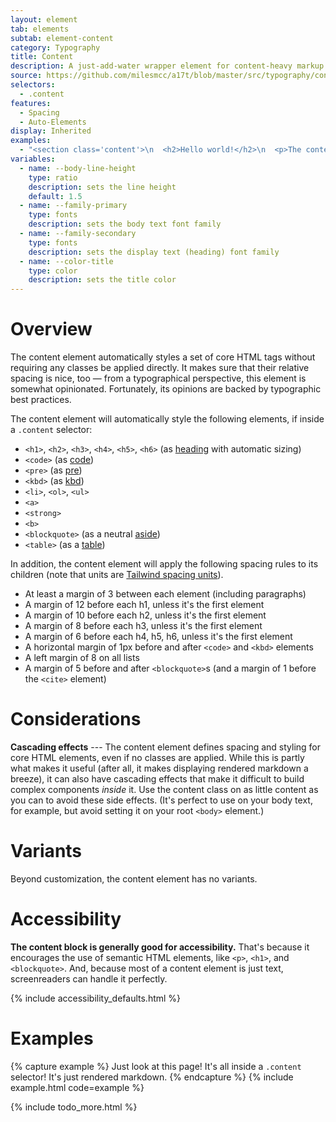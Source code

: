 ```yaml
---
layout: element
tab: elements
subtab: element-content
category: Typography
title: Content
description: A just-add-water wrapper element for content-heavy markup
source: https://github.com/milesmcc/a17t/blob/master/src/typography/content.css
selectors:
  - .content
features:
  - Spacing
  - Auto-Elements
display: Inherited
examples:
  - "<section class='content'>\n  <h2>Hello world!</h2>\n  <p>The content element makes sure things like spacing, colors, and sizing\n    look right for the 'classic' HTML content tags.</p>\n  <blockquote>\n    <p>It's very helpful for rendering markdown!</p>\n    <cite>&mdash; Miles McCain</cite>\n  </blockquote>\n</section>"
variables:
  - name: --body-line-height
    type: ratio
    description: sets the line height
    default: 1.5
  - name: --family-primary
    type: fonts
    description: sets the body text font family
  - name: --family-secondary
    type: fonts
    description: sets the display text (heading) font family
  - name: --color-title
    type: color
    description: sets the title color
---
```


# Overview

The content element automatically styles a set of core HTML tags without requiring any classes be applied directly. It makes sure that their relative spacing is nice, too &mdash; from a typographical perspective, this element is somewhat opinionated. Fortunately, its opinions are backed by typographic best practices.

The content element will automatically style the following elements, if inside a `.content` selector:

* `<h1>`, `<h2>`, `<h3>`, `<h4>`, `<h5>`, `<h6>` (as [heading](/typography/heading) with automatic sizing)
* `<code>` (as [code](/typography/code))
* `<pre>` (as [pre](/typography/pre))
* `<kbd>` (as [kbd](/typography/kbd))
* `<li>`, `<ol>`, `<ul>`
* `<a>`
* `<strong>`
* `<b>`
* `<blockquote>` (as a neutral [aside](/layout/aside))
* `<table>` (as a [table](/information/table))

In addition, the content element will apply the following spacing rules to its children (note that units are [Tailwind spacing units](https://tailwindcss.com/docs/margin/)).

* At least a margin of 3 between each element (including paragraphs)
* A margin of 12 before each h1, unless it's the first element
* A margin of 10 before each h2, unless it's the first element
* A margin of 8 before each h3, unless it's the first element
* A margin of 6 before each h4, h5, h6, unless it's the first element
* A horizontal margin of 1px before and after `<code>` and `<kbd>` elements
* A left margin of 8 on all lists
* A margin of 5 before and after `<blockquote>`s (and a margin of 1 before the `<cite>` element)   

# Considerations

**Cascading effects** --- The content element defines spacing and styling for core HTML elements, even if no classes are applied. While this is partly what makes it useful (after all, it makes displaying rendered markdown a breeze), it can also have cascading effects that make it difficult to build complex components _inside_ it. Use the content class on as little content as you can to avoid these side effects. (It's perfect to use on your body text, for example, but avoid setting it on your root `<body>` element.)

# Variants

Beyond customization, the content element has no variants.

# Accessibility

**The content block is generally good for accessibility.** That's because it encourages the use of semantic HTML elements, like `<p>`, `<h1>`, and `<blockquote>`. And, because most of a content element is just text, screenreaders can handle it perfectly.

{% include accessibility_defaults.html %}

# Examples

{% capture example %}
Just look at this page! It's all inside a <code>.content</code> selector! It's just rendered markdown.
{% endcapture %}
{% include example.html code=example %}

{% include todo_more.html %}
